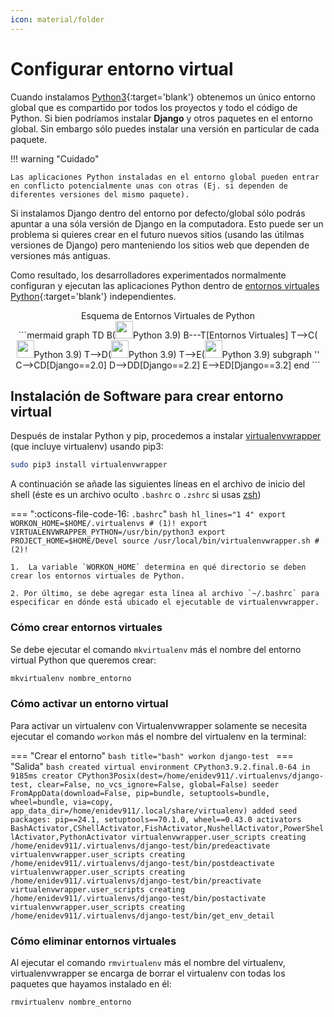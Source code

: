 ```yaml
---
icon: material/folder
---
```


# Configurar entorno virtual

Cuando instalamos [Python3](https://www.python.org/){:target='blank'} obtenemos un único entorno global que es compartido por todos los proyectos y todo el código de Python. Si bien podríamos instalar **Django** y otros paquetes en el entorno global. Sin embargo sólo puedes instalar una versión en particular de cada paquete.

!!! warning "Cuidado"

    Las aplicaciones Python instaladas en el entorno global pueden entrar en conflicto potencialmente unas con otras (Ej. si dependen de diferentes versiones del mismo paquete).

Si instalamos Django dentro del entorno por defecto/global sólo podrás apuntar a una sóla versión de Django en la computadora. Esto puede ser un problema si quieres crear en el futuro nuevos sitios (usando las útilmas versiones de Django) pero manteniendo los sitios web que dependen de versiones más antiguas.

Como resultado, los desarrolladores experimentados normalmente configuran y ejecutan las aplicaciones Python dentro de [entornos virtuales Python](https://docs.python.org/es/3/tutorial/venv.html){:target='blank'} independientes.


<script src="https://kit.fontawesome.com/6b8f0c7049.js" crossorigin="anonymous"></script>


<div style="text-align:center" class="mermaid-container">
<div class="mermaid-title">Esquema de Entornos Virtuales de Python</div>
```mermaid
graph TD
    B(<img src="https://enidev911.github.io/fullstack-python/assets/img/base.png" width='28' />Python 3.9)
    B---T[Entornos Virtuales]
    T-->C(<img src="https://enidev911.github.io/fullstack-python/assets/img/venv1.png" width='28' />Python 3.9)
    T-->D(<img src="https://enidev911.github.io/fullstack-python/assets/img/venv2.png" width='28' />Python 3.9)
    T-->E(<img src="https://enidev911.github.io/fullstack-python/assets/img/venv3.png" width='28' />Python 3.9)
    subgraph ''
    C-->CD[Django==2.0]
    D-->DD[Django==2.2]
    E-->ED[Django==3.2]
    end
```
</div>

## Instalación de Software para crear entorno virtual

Después de instalar Python y pip, procedemos a instalar [virtualenvwrapper](https://virtualenvwrapper.readthedocs.io/en/latest/) (que incluye virtualenv) usando pip3:

```bash title="bash"
sudo pip3 install virtualenvwrapper
```

A continuación se añade las siguientes líneas en el archivo de inicio del shell (éste es un archivo oculto `.bashrc` o `.zshrc` si usas [zsh](https://en.wikipedia.org/wiki/Z_shell))

=== ":octicons-file-code-16: `.bashrc`"
	```bash hl_lines="1 4"
	export WORKON_HOME=$HOME/.virtualenvs # (1)!
	export VIRTUALENVWRAPPER_PYTHON=/usr/bin/python3
	export PROJECT_HOME=$HOME/Devel
	source /usr/local/bin/virtualenvwrapper.sh #(2)!
	```

	1.  La variable `WORKON_HOME` determina en qué directorio se deben crear los entornos virtuales de Python.
	
	2. Por último, se debe agregar esta línea al archivo `~/.bashrc` para especificar en dónde está ubicado el ejecutable de virtualenvwrapper.

### Cómo crear entornos virtuales

Se debe ejecutar el comando `mkvirtualenv` más el nombre del entorno virtual Python que queremos crear:

```bash title="bash"
mkvirtualenv nombre_entorno
```

### Cómo activar un entorno virtual

Para activar un virtualenv con Virtualenvwrapper solamente se necesita ejecutar el comando `workon` más el nombre del virtualenv en la terminal:

=== "Crear el entorno"
	```bash title="bash"
	workon django-test
	```
=== "Salida"
	```bash
	created virtual environment CPython3.9.2.final.0-64 in 9185ms
	  creator CPython3Posix(dest=/home/enidev911/.virtualenvs/django-test, clear=False, no_vcs_ignore=False, global=False)
	  seeder FromAppData(download=False, pip=bundle, setuptools=bundle, wheel=bundle, via=copy, app_data_dir=/home/enidev911/.local/share/virtualenv)
	    added seed packages: pip==24.1, setuptools==70.1.0, wheel==0.43.0
	  activators BashActivator,CShellActivator,FishActivator,NushellActivator,PowerShellActivator,PythonActivator
	virtualenvwrapper.user_scripts creating /home/enidev911/.virtualenvs/django-test/bin/predeactivate
	virtualenvwrapper.user_scripts creating /home/enidev911/.virtualenvs/django-test/bin/postdeactivate
	virtualenvwrapper.user_scripts creating /home/enidev911/.virtualenvs/django-test/bin/preactivate
	virtualenvwrapper.user_scripts creating /home/enidev911/.virtualenvs/django-test/bin/postactivate
	virtualenvwrapper.user_scripts creating /home/enidev911/.virtualenvs/django-test/bin/get_env_detail
	```

### Cómo eliminar entornos virtuales

Al ejecutar el comando `rmvirtualenv` más el nombre del virtualenv, virtualenvwrapper se encarga de borrar el virtualenv con todas los paquetes que hayamos instalado en él:

```bash title="bash"
rmvirtualenv nombre_entorno
```